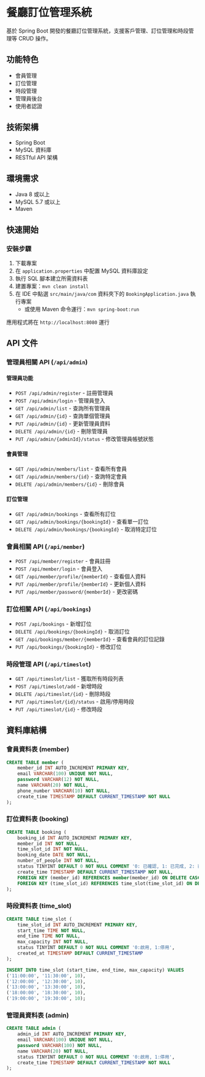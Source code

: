 # 餐廳訂位管理系統

基於 Spring Boot 開發的餐廳訂位管理系統，支援客戶管理、訂位管理和時段管理等 CRUD 操作。

## 功能特色

- 會員管理
- 訂位管理
- 時段管理
- 管理員後台
- 使用者認證

## 技術架構

- Spring Boot
- MySQL 資料庫
- RESTful API 架構

## 環境需求

- Java 8 或以上
- MySQL 5.7 或以上
- Maven

## 快速開始

### 安裝步驟

1. 下載專案
2. 在 `application.properties` 中配置 MySQL 資料庫設定
3. 執行 SQL 腳本建立所需資料表
4. 建置專案：`mvn clean install`
5. 在 IDE 中點選 `src/main/java/com` 資料夾下的 `BookingApplication.java` 執行專案
   - 或使用 Maven 命令運行：`mvn spring-boot:run`

應用程式將在 `http://localhost:8080` 運行

## API 文件

### 管理員相關 API (`/api/admin`)

#### 管理員功能
- `POST /api/admin/register` - 註冊管理員
- `POST /api/admin/login` - 管理員登入
- `GET /api/admin/list` - 查詢所有管理員
- `GET /api/admin/{id}` - 查詢單個管理員
- `PUT /api/admin/{id}` - 更新管理員資料
- `DELETE /api/admin/{id}` - 刪除管理員
- `PUT /api/admin/{adminId}/status` - 修改管理員帳號狀態

#### 會員管理
- `GET /api/admin/members/list` - 查看所有會員
- `GET /api/admin/members/{id}` - 查詢特定會員
- `DELETE /api/admin/members/{id}` - 刪除會員

#### 訂位管理
- `GET /api/admin/bookings` - 查看所有訂位
- `GET /api/admin/bookings/{bookingId}` - 查看單一訂位
- `DELETE /api/admin/bookings/{bookingId}` - 取消特定訂位

### 會員相關 API (`/api/member`)

- `POST /api/member/register` - 會員註冊
- `POST /api/member/login` - 會員登入
- `GET /api/member/profile/{memberId}` - 查看個人資料
- `PUT /api/member/profile/{memberId}` - 更新個人資料
- `PUT /api/member/password/{memberId}` - 更改密碼

### 訂位相關 API (`/api/bookings`)

- `POST /api/bookings` - 新增訂位
- `DELETE /api/bookings/{bookingId}` - 取消訂位
- `GET /api/bookings/member/{memberId}` - 查看會員的訂位記錄
- `PUT /api/bookings/{bookingId}` - 修改訂位

### 時段管理 API (`/api/timeslot`)

- `GET /api/timeslot/list` - 獲取所有時段列表
- `POST /api/timeslot/add` - 新增時段
- `DELETE /api/timeslot/{id}` - 刪除時段
- `PUT /api/timeslot/{id}/status` - 啟用/停用時段
- `PUT /api/timeslot/{id}` - 修改時段

## 資料庫結構

### 會員資料表 (member)
```sql
CREATE TABLE member (
    member_id INT AUTO_INCREMENT PRIMARY KEY,
    email VARCHAR(100) UNIQUE NOT NULL,
    password VARCHAR(12) NOT NULL,
    name VARCHAR(20) NOT NULL,
    phone_number VARCHAR(10) NOT NULL,
    create_time TIMESTAMP DEFAULT CURRENT_TIMESTAMP NOT NULL
);
```

### 訂位資料表 (booking)
```sql
CREATE TABLE booking (
    booking_id INT AUTO_INCREMENT PRIMARY KEY,
    member_id INT NOT NULL,
    time_slot_id INT NOT NULL,
    booking_date DATE NOT NULL,
    number_of_people INT NOT NULL,
    status TINYINT DEFAULT 0 NOT NULL COMMENT '0: 已確認, 1: 已完成, 2: 已刪除',
    create_time TIMESTAMP DEFAULT CURRENT_TIMESTAMP NOT NULL,
    FOREIGN KEY (member_id) REFERENCES member(member_id) ON DELETE CASCADE,
    FOREIGN KEY (time_slot_id) REFERENCES time_slot(time_slot_id) ON DELETE CASCADE
);
```

### 時段資料表 (time_slot)
```sql
CREATE TABLE time_slot (
    time_slot_id INT AUTO_INCREMENT PRIMARY KEY,
    start_time TIME NOT NULL,
    end_time TIME NOT NULL,
    max_capacity INT NOT NULL,
    status TINYINT DEFAULT 0 NOT NULL COMMENT '0:啟用, 1:停用',
    created_at TIMESTAMP DEFAULT CURRENT_TIMESTAMP
);

INSERT INTO time_slot (start_time, end_time, max_capacity) VALUES 
('11:00:00', '11:30:00', 10),
('12:00:00', '12:30:00', 10),
('13:00:00', '13:30:00', 10),
('18:00:00', '18:30:00', 10),
('19:00:00', '19:30:00', 10);
```

### 管理員資料表 (admin)
```sql
CREATE TABLE admin (
    admin_id INT AUTO_INCREMENT PRIMARY KEY,
    email VARCHAR(100) UNIQUE NOT NULL,
    password VARCHAR(100) NOT NULL,
    name VARCHAR(20) NOT NULL,
    status TINYINT DEFAULT 0 NOT NULL COMMENT '0:啟用, 1:停用',
    create_time TIMESTAMP DEFAULT CURRENT_TIMESTAMP NOT NULL
);
